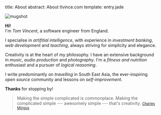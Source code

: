 title: About
abstract: About tlvince.com
template: entry.jade

<span class="pull-right">![mugshot]</span>

**Hi!**  
I'm *Tom Vincent*, a software engineer from England.

I specialise in *artifitial intelligence*, with experience in *investment
banking*, *web development* and *teaching*, always striving for simplicity and
elegance.

Creativity is at the heart of my philosophy. I have an extensive background in
*music*, *audio production* and *photography*. I'm a *fitness and nutrition*
enthusiast and a pursuer of *logical reasoning*.

I write predominantly on *travelling* in South East Asia, the ever-inspiring
*open source* community and lessons on *self-improvement*.

**Thanks** for stopping by!

> Making the simple complicated is commonplace. Making the complicated
> simple --- awesomely simple --- that's creativity.
> <small>[Charles Mingus][]</small>

  [mugshot]: /assets/img/mugshot.jpg "A cold summers day on the Eiffel tower"
  [Charles Mingus]: http://en.wikipedia.org/wiki/Charles_Mingus "Wikipedia entry on Charles Mingus"
